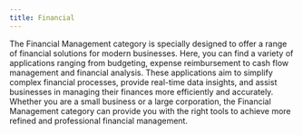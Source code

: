 ```yaml
---
title: Financial
---
```



The Financial Management category is specially designed to offer a range of financial solutions for modern businesses. Here, you can find a variety of applications ranging from budgeting, expense reimbursement to cash flow management and financial analysis. These applications aim to simplify complex financial processes, provide real-time data insights, and assist businesses in managing their finances more efficiently and accurately. Whether you are a small business or a large corporation, the Financial Management category can provide you with the right tools to achieve more refined and professional financial management.
